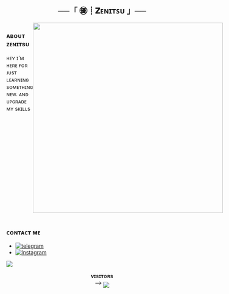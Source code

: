 <h2 align="center">
    ──「 ㊝┊𝐙ᴇɴɪᴛꜱᴜ 」──
</h2>

<div style="display: flex;">
  <div style="flex: 1;">
    <h3>ᴀʙᴏᴜᴛ ᴢᴇɴɪᴛsᴜ</h3>
    <p>
      ʜᴇʏ ɪ'ᴍ ʜᴇʀᴇ ғᴏʀ ᴊᴜsᴛ ʟᴇᴀʀɴɪɴɢ sᴏᴍᴇᴛʜɪɴɢ ɴᴇᴡ. ᴀɴᴅ ᴜᴘɢʀᴀᴅᴇ ᴍʏ sᴋɪʟʟs
    </p>
  </div>
  <div style="flex: 1;">
    <img src="https://files.catbox.moe/eooopz.jpg" width="500" alt=" ">
  </div>
</div>

<br>



### ᴄᴏɴᴛᴀᴄᴛ ᴍᴇ

- [![telegram](https://img.shields.io/badge/Zenitsu-Telegram-blue?style=for-the-badge&logo=telegram)](https://t.me/zenitsu_x_thunder_breathing)
- [![Instagram](https://img.shields.io/badge/Zenix-Instagram-red?style=for-the-badge&logo=Instagram)](https://www.instagram.com/zenix._.0?igsh=MTBjMTBobXhxanQwYg==) 
<img src="https://user-images.githubusercontent.com/73097560/115834477-dbab4500-a447-11eb-908a-139a6edaec5c.gif">
<p align="center">
    <b>ᴠɪsɪᴛᴏʀs</b><br>
 -->    <img align="middle" src="https://profile-counter.glitch.me/Paradox-zenu/count.svg" />
</p>
